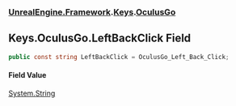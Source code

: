 ### [UnrealEngine.Framework](UnrealEngine_Framework.md 'UnrealEngine.Framework').[Keys](Keys.md 'UnrealEngine.Framework.Keys').[OculusGo](Keys_OculusGo.md 'UnrealEngine.Framework.Keys.OculusGo')
## Keys.OculusGo.LeftBackClick Field
```csharp
public const string LeftBackClick = OculusGo_Left_Back_Click;
```
#### Field Value
[System.String](https://docs.microsoft.com/en-us/dotnet/api/System.String 'System.String')
